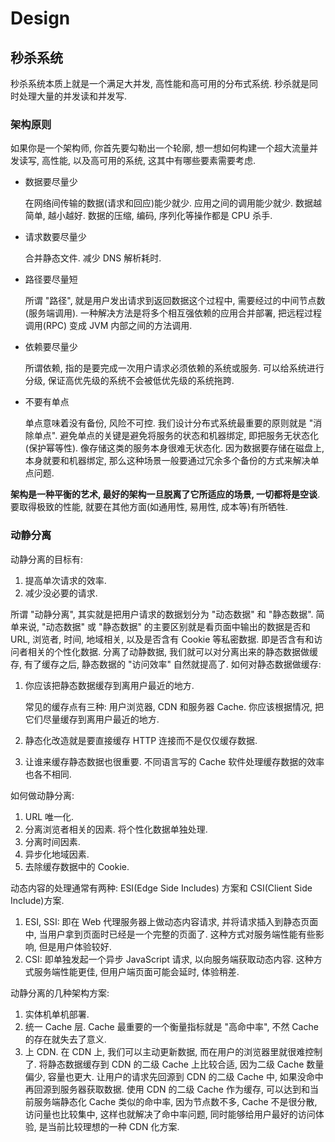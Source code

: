 # Design

## 秒杀系统
秒杀系统本质上就是一个满足大并发, 高性能和高可用的分布式系统.
秒杀就是同时处理大量的并发读和并发写.

### 架构原则 
如果你是一个架构师, 你首先要勾勒出一个轮廓, 想一想如何构建一个超大流量并发读写, 高性能, 以及高可用的系统, 这其中有哪些要素需要考虑.

* 数据要尽量少

    在网络间传输的数据(请求和回应)能少就少. 
    应用之间的调用能少就少.
    数据越简单, 越小越好.
    数据的压缩, 编码, 序列化等操作都是 CPU 杀手.
    
* 请求数要尽量少

    合并静态文件.
    减少 DNS 解析耗时.
    
* 路径要尽量短

    所谓 "路径", 就是用户发出请求到返回数据这个过程中, 需要经过的中间节点数(服务端调用).
    一种解决方法是将多个相互强依赖的应用合并部署, 把远程过程调用(RPC) 变成 JVM 内部之间的方法调用.
    
* 依赖要尽量少

    所谓依赖, 指的是要完成一次用户请求必须依赖的系统或服务.
    可以给系统进行分级, 保证高优先级的系统不会被低优先级的系统拖跨.    

* 不要有单点

    单点意味着没有备份, 风险不可控. 我们设计分布式系统最重要的原则就是 "消除单点". 
    避免单点的关键是避免将服务的状态和机器绑定, 即把服务无状态化(保护幂等性).
    像存储这类的服务本身很难无状态化. 因为数据要存储在磁盘上, 本身就要和机器绑定, 那么这种场景一般要通过冗余多个备份的方式来解决单点问题.
    
    
**架构是一种平衡的艺术, 最好的架构一旦脱离了它所适应的场景, 一切都将是空谈**.    
要取得极致的性能, 就要在其他方面(如通用性, 易用性, 成本等)有所牺牲.

### 动静分离
动静分离的目标有:
1. 提高单次请求的效率.
2. 减少没必要的请求.

所谓 "动静分离", 其实就是把用户请求的数据划分为 "动态数据" 和 "静态数据".
简单来说, "动态数据" 或 "静态数据" 的主要区别就是看页面中输出的数据是否和 URL, 浏览者, 时间, 地域相关, 以及是否含有 Cookie 等私密数据. 即是否含有和访问者相关的个性化数据.
分离了动静数据, 我们就可以对分离出来的静态数据做缓存, 有了缓存之后, 静态数据的 "访问效率" 自然就提高了.
如何对静态数据做缓存:
1. 你应该把静态数据缓存到离用户最近的地方.

    常见的缓存点有三种: 用户浏览器, CDN 和服务器 Cache. 你应该根据情况, 把它们尽量缓存到离用户最近的地方.

1. 静态化改造就是要直接缓存 HTTP 连接而不是仅仅缓存数据.
2. 让谁来缓存静态数据也很重要. 不同语言写的 Cache 软件处理缓存数据的效率也各不相同.

如何做动静分离:
1. URL 唯一化.
2. 分离浏览者相关的因素. 将个性化数据单独处理.
3. 分离时间因素.
4. 异步化地域因素.
5. 去除缓存数据中的 Cookie.

动态内容的处理通常有两种: ESI(Edge Side Includes) 方案和 CSI(Client Side Include)方案.
1. ESI, SSI: 即在 Web 代理服务器上做动态内容请求, 并将请求插入到静态页面中, 当用户拿到页面时已经是一个完整的页面了. 这种方式对服务端性能有些影响, 但是用户体验较好.
2. CSI: 即单独发起一个异步 JavaScript 请求, 以向服务端获取动态内容. 这种方式服务端性能更佳, 但用户端页面可能会延时, 体验稍差.

动静分离的几种架构方案:
1. 实体机单机部署.
2. 统一 Cache 层.
    Cache 最重要的一个衡量指标就是 "高命中率", 不然 Cache 的存在就失去了意义.
1. 上 CDN.
    在 CDN 上, 我们可以主动更新数据, 而在用户的浏览器里就很难控制了.
    将静态数据缓存到 CDN 的二级 Cache 上比较合适, 因为二级 Cache 数量偏少, 容量也更大. 让用户的请求先回源到 CDN 的二级 Cache 中, 如果没命中再回源到服务器获取数据.
    使用 CDN 的二级 Cache 作为缓存, 可以达到和当前服务端静态化 Cache 类似的命中率, 因为节点数不多, Cache 不是很分散, 访问量也比较集中, 这样也就解决了命中率问题, 同时能够给用户最好的访问体验, 是当前比较理想的一种 CDN 化方案.































